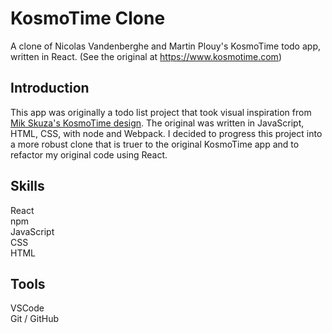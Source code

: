 # KosmoTime Clone
A clone of Nicolas Vandenberghe and Martin Plouy's KosmoTime todo app, written in React. (See the original at <a href="https://www.kosmotime.com">https://www.kosmotime.com</a>)

<h2>Introduction</h2>
This app was originally a todo list project that took visual inspiration from <a href="https://dribbble.com/shots/14440819-KosmoTime-Task-Manager">Mik Skuza's KosmoTime design</a>. The original was written in JavaScript, HTML, CSS, with node and Webpack. I decided to progress this project into a more robust clone that is truer to the original KosmoTime app and to refactor my original code using React. 

<h2>Skills</h2>
React <br />
npm <br />
JavaScript <br />
CSS <br />
HTML <br />

<h2>Tools</h2>
VSCode <br />
Git / GitHub <br />
